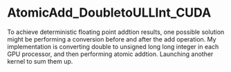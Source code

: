 # AtomicAdd_DoubletoULLInt_CUDA
To achieve deterministic floating point addtion results, one possible solution might be performing a conversion before and after the add operation. My implementation is converting double to unsigned long long integer in each GPU processor, and then performing atomic addtion. Launching another kernel to sum them up. 
